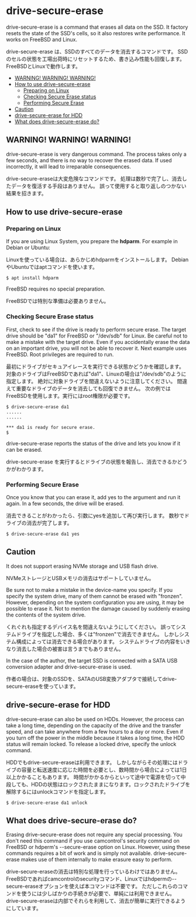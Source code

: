 # drive-secure-erase <!-- omit in toc -->

drive-secure-erase is a command that erases all data on the SSD.
It factory resets the state of the SSD's cells, so it also restores write performance.
It works on FreeBSD and Linux.

drive-secure-erase は、SSDのすべてのデータを消去するコマンドです。
SSDのセルの状態を工場出荷時にリセットするため、書き込み性能も回復します。
FreeBSDとLinuxで動作します。

- [WARNING! WARNING! WARNING!](#warning-warning-warning)
- [How to use drive-secure-erase](#how-to-use-drive-secure-erase)
	- [Preparing on Linux](#preparing-on-linux)
	- [Checking Secure Erase status](#checking-secure-erase-status)
	- [Performing Secure Erase](#performing-secure-erase)
- [Caution](#caution)
- [drive-secure-erase for HDD](#drive-secure-erase-for-hdd)
- [What does drive-secure-erase do?](#what-does-drive-secure-erase-do)

## WARNING! WARNING! WARNING!

drive-secure-erase is very dangerous command.
The process takes only a few seconds, and there is no way to recover the erased data.
If used incorrectly, it will lead to irreparable consequences.

drive-secure-eraseは大変危険なコマンドです。
処理は数秒で完了し、消去したデータを復活する手段はありません。
誤って使用すると取り返しのつかない結果を招きます。

## How to use drive-secure-erase

### Preparing on Linux

If you are using Linux System, you prepare the **hdparm**.
For example in Debian or Ubuntu:

Linuxを使っている場合は、あらかじめhdparmをインストールします。
DebianやUbuntuではaptコマンドを使います。

```code
$ apt install hdparm
```
FreeBSD requires no special preparation.

FreeBSDでは特別な準備は必要ありません。

### Checking Secure Erase status

First, check to see if the drive is ready to perform secure erase.
The target drive should be "da1" for FreeBSD or "/dev/sdb" for Linux.
Be careful not to make a mistake with the target drive.
Even if you accidentally erase the data on an important drive, you will not be able to recover it.
Next example uses FreeBSD. Root privileges are required to run.

最初にドライブがセキュアイレースを実行できる状態かどうかを確認します。
対象のドライブはFreeBSDであれば"da1"、Linuxの場合は"/dev/sdb"のように指定します。
絶対に対象ドライブを間違えないように注意してください。
間違えて重要なドライブのデータを消去しても回復できません。
次の例ではFreeBSDを使用します。実行にはroot権限が必要です。

```code
$ drive-secure-erase da1
......
......

*** da1 is ready for secure erase.
$ 
```

drive-secure-erase reports the status of the drive and lets you know if it can be erased.

drive-secure-erase を実行するとドライブの状態を報告し、消去できるかどうかがわかります。

### Performing Secure Erase

Once you know that you can erase it, add yes to the argument and run it again.
In a few seconds, the drive will be erased.

消去できることがわかったら、引数にyesを追加して再び実行します。
数秒でドライブの消去が完了します。

```code
$ drive-secure-erase da1 yes
```

## Caution

It does not support erasing NVMe storage and USB flash drive.

NVMeストレージとUSBメモリの消去はサポートしていません。

Be sure not to make a mistake in the device-name you specify.
If you specify the system drive, many of them cannot be erased with "fronzen".
However, depending on the system configuration you are using, it may be possible to erase it.
Not to mention the damage caused by suddenly erasing the contents of the system drive.

くれぐれも指定するデバイス名を間違えないようにしてください。
誤ってシステムドライブを指定した場合、多くは"fronzen"で消去できません。
しかしシステム構成によっては消去できる場合があります。
システムドライブの内容をいきなり消去した場合の被害は言うまでもありません。

In the case of the author, the target SSD is connected with a SATA USB conversion adapter and drive-secure-erase is used.

作者の場合は、対象のSSDを、SATAのUSB変換アダプタで接続してdrive-secure-eraseを使っています。

## drive-secure-erase for HDD

drive-secure-erase can also be used on HDDs.
However, the process can take a long time, depending on the capacity of the drive and the transfer speed, and can take anywhere from a few hours to a day or more.
Even if you turn off the power in the middle because it takes a long time, the HDD status will remain locked. To release a locked drive, specify the unlock command.

HDDでもdrive-secure-eraseは利用できます。
しかしながらその処理にはドライブの容量と転送速度に応じた時間を必要とし、数時間から場合によっては1日以上かかることもあります。
時間がかかるからといって途中で電源を切って中段しても、HDDの状態はロックされたままになります。ロックされたドライブを解除するにはunlockコマンドを指定します。

```code
$ drive-secure-erase da1 unlock
```

## What does drive-secure-erase do?

Erasing drive-secure-erase does not require any special processing.
You don't need this command if you use camcontrol's security command on FreeBSD or hdperm's --secure-erase option on Linux.
However, using these commands requires a bit of work and is simply not available.
drive-secure-erase makes use of them internally to make erasure easy to perform.

drive-secure-eraseの消去は特別な処理を行っているわけではありません。
FreeBSDであればcamcontrolのsecurityコマンド、Linuxではhdpermの--secure-eraseオプションを使えば本コマンドは不要です。
ただしこれらのコマンドを使うには少しばかりの手続きが必要で、単純には利用できません。
drive-secure-eraseは内部でそれらを利用して、消去が簡単に実行できるようにしています。
